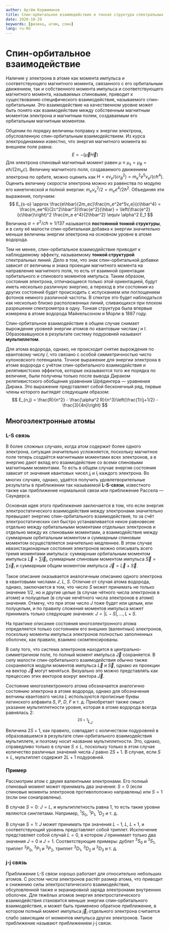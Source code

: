 ```yaml
---
author: Артём Коржиманов
title: Спин-орбитальное взаимодействие и тонкая структура спектральных линий
date: 2020-10-29
keywords: [физика, атом, спин]
lang: ru-RU
---
```

# Спин-орбитальное взаимодействие

Наличие у электрона в атоме как момента импульса и соответствующего магнитного момента, связанного с его орбитальным движением, так и собственного момента импульса и соответствующего магнитного момента, называемых спиновыми, приводит к существованию специфического взаимодействия, называемого спин-орбитальным. Это взаимодействие на качественном уровне может быть понято как взаимодействие между собственным магнитным моментом электрона и магнитным полем, создаваемым его орбитальным магнитным моментом.

Обценим по порядку величины поправку к энергии электрона, обусловленную спин-орбитальным взаимодействием. Из курса электродинамики известно, что энергия магнитного момента во внешнем поле равна:
$$
E = -\left(\vec \mu \vec H\right)
$$
Для электрона спиновый магнитный момент равен $\mu \equiv \mu_s = \mu_B = e\hbar/(2m_ec)$. Величину магнитного поля, создаваемого движением электрона по орбите, можно оценить как $H = ev_e/(cr_B^2) = m_e^2e^5v_e/(c\hbar^4)$. Оценить величину скорости электрона можно из равенства по модулю его кинетической и полной энергии: $m_ev_e^2/2 = m_e e^4/2\hbar^2$. Объединяя эти выражения, получаем:
$$
E_{s-o} \approx \frac{e\hbar}{2m_ec}\frac{m_e^2e^5v_e}{c\hbar^4} = \frac{m_ee^6}{2c^2\hbar^3}\frac{e^2}{\hbar} = \left(\frac{e^2}{c\hbar}\right)^2 \frac{m_e e^4}{2\hbar^2} \equiv \alpha^2 E_1
$$
Величина $\alpha = e^2/c\hbar \approx 1/137$ называется __постоянной тонкой структуры__, и в силу её малости спин-орбитальная добавка к энергии значительно меньше величины энергии электрона на основном уровне в атоме водорода.

Тем не менее, спин-орбитальное взаимодействие приводит к наблюдаемому эффекту, называемому __тонкой структурой__ спектральных линий. Дело в том, что знак спин-орбитальной добавки зависит от величины и знака проекции магнитного момента на направление магнитного поля, то есть от взаимной ориентации орбитального и спинового моментов импульса. Таким образом, состояния электрона, отличающиеся только этой ориентацией, будут иметь несколько различную энергию, а переход в эти состояния из других состояний будет происходить с испусканием или поглощением фотонов немного различной частоты. В спектре это будет наблюдаться как несколько близко расположенных линий, сливающихся при плохом разрешении спектрометра в одну. Тонкая структура была впервые измерена в атоме водорода Майкельсоном и Морли в 1887 году.

Спин-орбитальное взаимодействие в общем случае снимает вырождение уровней энергии атомов по квантовым числам $j$ и $l$. Образовавшуюся в результате систему подуровней называют __мультиплетом__.

Для атома водорода, однако, не происходит снятие вырождения по квантовому числу $l$, что связано с особой симметричностью чисто кулоновского потенциала. Точное выражение для энергии электрона в атоме водорода с учётом спин-орбитального взаимодействия и релятивистских эффектов, которые оказываются того же порядка по величине, были получены только после вывода Дираком релятивистского обобщения уравнения Шрёдингера — уравнения Дирака. Это выражение представляет собой бесконечный ряд, первые члены которого выглядят следующим образом:
$$
E_{n,j} = \frac{R}{n^2} - \frac{\alpha^2 R}{n^3}\left(\frac{1}{j+1/2} - \frac{3}{4n}\right)
$$

## Многоэлектронные атомы

### L-S связь

В более сложных случаях, когда атом содержит более одного электрона, ситуация значительно усложняется, поскольку магнитное поле теперь создаётся магнитными моментами всех электронов, а в энергию дают вклад его взаимодействие со всеми спиновыми магнитными моментами. То есть в общем случае энергия состояния зависит от значения квантовых чисел $j_i$ и $l_i$ каждого электрона. Во многих случаях, однако, удаётся получить удовлетворительные результаты в приближении так называемой __L-S-связи__, известного также как приближение нормальной связи или приближение Рассела — Саундерса.

Основная идея этого приближения заключается в том, что если энергия электростатического взаимодействия между электронами значительно превышает энергию спин-орбитального взаимодействия, то за счёт электростатических сил быстро устанавливается некое равновесие отдельно между орбитальными моментами отдельных электронов и отдельно между их спиновыми моментами, а взаимодействие между суммарным орбитальным моментом и суммарным спиновым моментом осуществляется значительно медленнее. В этом случае квазистационарные состояния электронов можно описывать всего тремя моментами импульса: суммарным орбитальным моментом импульса $\vec L = \sum \vec l_i$, суммарным спиновым моментом импульса $\vec S = \sum \vec s_i$ и суммарным общим моментом импульса $\vec J = \vec L + \vec S$.

Такое описание оказывается аналогичным описанию одного электрона в квантовыми числами $J$, $L$, $S$. Отличие от случая атома водорода, однако, заключается в том, что число $S$ может принимать не только значение 1/2, но и другие целые (в случае чётного числа электронов в атоме) и полуцелые (в случае нечётного числа электронов в атоме) значения. Отмечу, что при этом число $J$ тоже будет или целым, или полуцелым, и по правилу сложения моментов импульса может принимать только следующие значения: $J = |L-S|,...,L+S$.

На практике описание состояния многоэлектронного атома определяется только состоянием его внешних (валентных) электронов, поскольку моменты импульса электронов полностью заполненных оболочек, как правило, взаимно скомпенсированы.

В силу того, что система электронов находится в центрально-симметричном поле, то полный момент импульса $\vec J$ сохраняется. В силу малости спин-орбитального взаимодействия обычно также сохраняются модули моментов импульса $\vec L$ и $\vec S$, однако их проекции на вектор $\vec J$ могут меняться. Визуально это можно представлять как прецессию этих векторов вокруг вектора $\vec J$.

Состояние многоэлектронного атома обозначается аналогично состоянию электрона в атоме водорода, однако для обозначения велчины квантового числа $L$ используются прописные буквы латинского алфавита $S$, $P$, $D$, $F$ и т. д. Приобретает также смысл указание мультиплетности уровня, которая в атоме водорода всегда равнялась 2:
$$
^{2S+1}L_{J}
$$
Величина $2S+1$, как правило, совпадает с количеством подуровней в образовавшемся в результате спин-орбитального взаимодействия мультиплете, и поэтому носит название мультиплетности. Это, однако, справедливо только в случае $S \le L$, поскольку только в этом случае количество различных значений числа $J$ равно $2S+1$. В случае, если $S \ge L$, мультиплет содержит $2L+1$ подуровней.

### Пример

Рассмотрим атом с двумя валентными электронами. Его полный спиновый момент может принимать два значения: $S = 0$ (если спиновые моменты электронов противоположно направлены) или $S = 1$ (если они сонаправлены).

В случае $S=0$: $J=L$, и мультиплетность равна 1, то есть такие уровни являются синглетами. Например, $^1S_0$, $^1P_1$, $^1D_2$ и т. д.

В случае $S=1$: $J$ может принимать три значения $L-1$, $L$, $L+1$, и соответствующий уровень представляет собой триплет. Исключение представляет собой случай $L=0$, в котором $J$ принимает только два значения $J = 0$ и $J = 1$. Соответствующие примеры: дублет $^3S_0$ и $^3S_1$, триплет $^3P_0$, $^3P_1$ и $^3P_2$, триплет $^3D_1$, $^3D_2$ и $^3D_3$ и т. д.

### j-j связь
Приближение L-S связи хорошо работает для относительно небольших атомов. С ростом числа электронов растёт размер атома, что приводит к снижению силы электростатического взаимодействия, обсуловленной также и экранировкой заряда электронами внутренних оболочек. Для тяжёлых атомов энергия электростатического взаимодействия становится меньше энергии спин-орбитального взаимодействия, и может быть применено обратное приближение, в котором полный момент импульса $\vec j_i$ отдельного электрона считается слабо зависящим от моментов импульса других электронов. Такое приближение называют приближением j-j связи.
